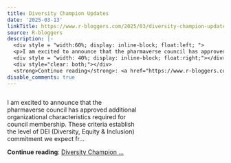 ```yaml
---
title: Diversity Champion Updates
date: '2025-03-13'
linkTitle: https://www.r-bloggers.com/2025/03/diversity-champion-updates/
source: R-bloggers
description: |-
  <div style = "width:60%; display: inline-block; float:left; ">
  <p>I am excited to announce that the pharmaverse council has approved additional organizational characteristics required for council membership. These criteria establish the level of DEI (Diversity, Equity &#038; Inclusion) commitment we expect fr...</p></div>
  <div style = "width: 40%; display: inline-block; float:right;"></div>
  <div style="clear: both;"></div>
  <strong>Continue reading</strong>: <a href="https://www.r-bloggers.com/2025/03/diversity-champion-updates/">Diversity Champion ...
disable_comments: true
---
```

<div style = "width:60%; display: inline-block; float:left; ">
<p>I am excited to announce that the pharmaverse council has approved additional organizational characteristics required for council membership. These criteria establish the level of DEI (Diversity, Equity &#038; Inclusion) commitment we expect fr...</p></div>
<div style = "width: 40%; display: inline-block; float:right;"></div>
<div style="clear: both;"></div>
<strong>Continue reading</strong>: <a href="https://www.r-bloggers.com/2025/03/diversity-champion-updates/">Diversity Champion ...